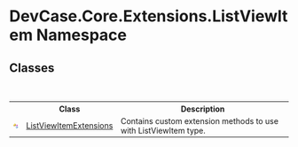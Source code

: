# DevCase.Core.Extensions.ListViewItem Namespace
 




## Classes
&nbsp;<table><tr><th></th><th>Class</th><th>Description</th></tr><tr><td>![Public class](media/pubclass.gif "Public class")</td><td><a href="T_DevCase_Core_Extensions_ListViewItem_ListViewItemExtensions">ListViewItemExtensions</a></td><td>
Contains custom extension methods to use with ListViewItem type.</td></tr></table>&nbsp;
